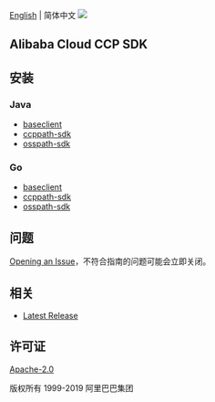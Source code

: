 [English](README.md) | 简体中文
![](https://aliyunsdk-pages.alicdn.com/icons/AlibabaCloud.svg)

## Alibaba Cloud CCP SDK

## 安装
### Java
- [baseclient](./baseclient/java/README-CN.md)
- [ccppath-sdk](./ccppath-sdk/java/README-CN.md)
- [osspath-sdk](./osspath-sdk/java/README-CN.md)

### Go
- [baseclient](./baseclient/go/README-CN.md)
- [ccppath-sdk](./ccppath-sdk/go/README-CN.md)
- [osspath-sdk](./osspath-sdk/go/README-CN.md)

## 问题
[Opening an Issue](https://github.com/aliyun/aliyun-ccp/issues/new)，不符合指南的问题可能会立即关闭。

## 相关
* [Latest Release](https://github.com/aliyun/aliyun-ccp)

## 许可证
[Apache-2.0](http://www.apache.org/licenses/LICENSE-2.0)

版权所有 1999-2019 阿里巴巴集团